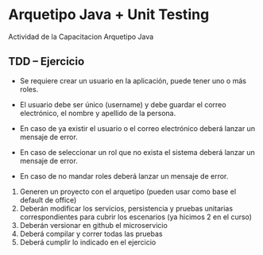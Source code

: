 # Arquetipo Java + Unit Testing

Actividad de la Capacitacion Arquetipo Java

## TDD – Ejercicio

* Se requiere crear un usuario en la aplicación, puede tener uno o más roles.

* El usuario debe ser único (username) y debe guardar el correo electrónico, el nombre y apellido de la persona.

* En caso de ya existir el usuario o el correo electrónico deberá lanzar un mensaje de error.

* En caso de seleccionar un rol que no exista el sistema deberá lanzar un mensaje de error.

* En caso de no mandar roles deberá lanzar un mensaje de error.

1. Generen un proyecto con el arquetipo (pueden usar como base el default de office)
2. Deberán modificar los servicios, persistencia y pruebas unitarias correspondientes para cubrir los escenarios (ya hicimos 2 en el curso)
3. Deberán versionar en github el microservicio 
4. Deberá compilar y correr todas las pruebas
5. Deberá cumplir lo indicado en el ejercicio